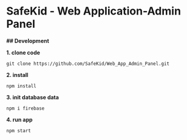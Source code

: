 # SafeKid - Web Application-Admin Panel

**## Development**


**1. clone code**
```
git clone https://github.com/SafeKid/Web_App_Admin_Panel.git
```

**2. install**
```
npm install
```

**3. init database data**
```
npm i firebase
```

**4. run app**
```
npm start
```
